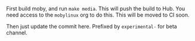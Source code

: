 First build moby, and run `make media`. This will push the build to Hub.
You need access to the `mobylinux` org to do this. This will be moved to CI
soon.

Then just update the commit here. Prefixed by `experimental-` for beta channel.
